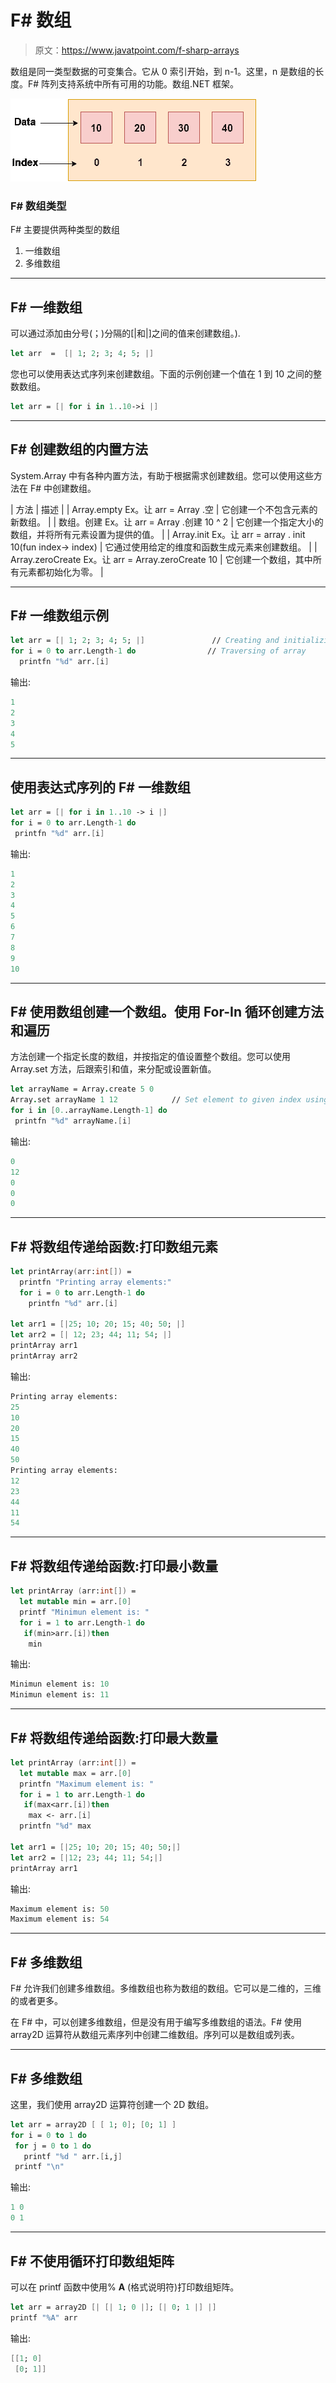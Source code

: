 # F# 数组

> 原文：<https://www.javatpoint.com/f-sharp-arrays>

数组是同一类型数据的可变集合。它从 0 索引开始，到 n-1。这里，n 是数组的长度。F# 阵列支持系统中所有可用的功能。数组.NET 框架。

![F# array](img/cca609abba73bdaa26a3bf9a7a19727e.png)

### F# 数组类型

F# 主要提供两种类型的数组

1.  一维数组
2.  多维数组

* * *

## F# 一维数组

可以通过添加由分号(；)分隔的[|和|]之间的值来创建数组。).

```fs
let arr  =  [| 1; 2; 3; 4; 5; |]

```

您也可以使用表达式序列来创建数组。下面的示例创建一个值在 1 到 10 之间的整数数组。

```fs
let arr = [| for i in 1..10->i |]

```

* * *

## F# 创建数组的内置方法

System.Array 中有各种内置方法，有助于根据需求创建数组。您可以使用这些方法在 F# 中创建数组。

| 方法 | 描述 |
| Array.empty Ex。让 arr = Array .空 | 它创建一个不包含元素的新数组。 |
| 数组。创建 Ex。让 arr = Array .创建 10 ^ 2 | 它创建一个指定大小的数组，并将所有元素设置为提供的值。 |
| Array.init Ex。让 arr = array . init 10(fun index-> index) | 它通过使用给定的维度和函数生成元素来创建数组。 |
| Array.zeroCreate Ex。让 arr = Array.zeroCreate 10 | 它创建一个数组，其中所有元素都初始化为零。 |

* * *

## F# 一维数组示例

```fs
let arr = [| 1; 2; 3; 4; 5; |]               // Creating and initializing array
for i = 0 to arr.Length-1 do           		// Traversing of array
  printfn "%d" arr.[i]

```

输出:

```fs
1
2
3
4
5

```

* * *

## 使用表达式序列的 F# 一维数组

```fs
let arr = [| for i in 1..10 -> i |]
for i = 0 to arr.Length-1 do  		
 printfn "%d" arr.[i]

```

输出:

```fs
1
2
3
4
5
6
7
8
9
10

```

* * *

## F# 使用数组创建一个数组。使用 For-In 循环创建方法和遍历

方法创建一个指定长度的数组，并按指定的值设置整个数组。您可以使用 Array.set 方法，后跟索引和值，来分配或设置新值。

```fs
let arrayName = Array.create 5 0
Array.set arrayName 1 12      		// Set element to given index using set function
for i in [0..arrayName.Length-1] do
 printfn "%d" arrayName.[i]

```

输出:

```fs
0
12
0
0
0

```

* * *

## F# 将数组传递给函数:打印数组元素

```fs
let printArray(arr:int[]) =
  printfn "Printing array elements:"
  for i = 0 to arr.Length-1 do
    printfn "%d" arr.[i]

let arr1 = [|25; 10; 20; 15; 40; 50; |]  
let arr2 = [| 12; 23; 44; 11; 54; |] 
printArray arr1
printArray arr2

```

输出:

```fs
Printing array elements:
25
10
20
15
40
50
Printing array elements:
12
23
44
11
54

```

* * *

## F# 将数组传递给函数:打印最小数量

```fs
let printArray (arr:int[]) =
  let mutable min = arr.[0]
  printf "Minimun element is: "
  for i = 1 to arr.Length-1 do
   if(min>arr.[i])then
    min 
```

输出:

```fs
Minimun element is: 10
Minimun element is: 11

```

* * *

## F# 将数组传递给函数:打印最大数量

```fs
let printArray (arr:int[]) =
  let mutable max = arr.[0]
  printfn "Maximum element is: "
  for i = 1 to arr.Length-1 do
   if(max<arr.[i])then
    max <- arr.[i]
  printfn "%d" max  

let arr1 = [|25; 10; 20; 15; 40; 50;|]
let arr2 = [|12; 23; 44; 11; 54;|]
printArray arr1

```

输出:

```fs
Maximum element is: 50
Maximum element is: 54

```

* * *

## F# 多维数组

F# 允许我们创建多维数组。多维数组也称为数组的数组。它可以是二维的，三维的或者更多。

在 F# 中，可以创建多维数组，但是没有用于编写多维数组的语法。F# 使用 array2D 运算符从数组元素序列中创建二维数组。序列可以是数组或列表。

* * *

## F# 多维数组

这里，我们使用 array2D 运算符创建一个 2D 数组。

```fs
let arr = array2D [ [ 1; 0]; [0; 1] ]
for i = 0 to 1 do
 for j = 0 to 1 do
   printf "%d " arr.[i,j]
 printf "\n"

```

输出:

```fs
1 0
0 1

```

* * *

## F# 不使用循环打印数组矩阵

可以在 printf 函数中使用% **A** (格式说明符)打印数组矩阵。

```fs
let arr = array2D [| [| 1; 0 |]; [| 0; 1 |] |]
printf "%A" arr

```

输出:

```fs
[[1; 0]
 [0; 1]]

```